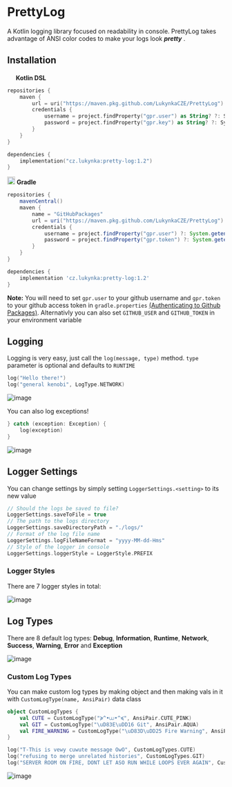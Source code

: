 # PrettyLog

A Kotlin logging library focused on readability in console.
PrettyLog takes advantage of ANSI color codes to make your logs look  ***pretty*** .

## Installation


<img src="https://cdn.worldvectorlogo.com/logos/kotlin-2.svg" width="16px"></img>
**Kotlin DSL**
```kotlin
repositories {
    maven {
        url = uri("https://maven.pkg.github.com/LukynkaCZE/PrettyLog")
        credentials {
            username = project.findProperty("gpr.user") as String? ?: System.getenv("GITHUB_USER")
            password = project.findProperty("gpr.key") as String? ?: System.getenv("GITHUB_TOKEN")
        }
    }
}

dependencies {
    implementation("cz.lukynka:pretty-log:1.2")
}
```
<img src="https://github.com/LukynkaCZE/PrettyLog/assets/48604271/3293feca-7395-4100-8b61-257ba40dbe3c" width="18px"></img>
**Gradle**
```groovy
repositories {
    mavenCentral()
    maven {
        name = "GitHubPackages"
        url = uri("https://maven.pkg.github.com/LukynkaCZE/PrettyLog")
        credentials {
            username = project.findProperty("gpr.user") ?: System.getenv("GITHUB_USER")
            password = project.findProperty("gpr.token") ?: System.getenv("GITHUB_TOKEN")
        }
    }
}

dependencies {
    implementation 'cz.lukynka:pretty-log:1.2'
}
```

**Note:** You will need to set `gpr.user` to your github username and `gpr.token` to your github access token in `gradle.properties` [(Authenticating to Github Packages)](https://docs.github.com/en/packages/learn-github-packages/introduction-to-github-packages#authenticating-to-github-packages). Alternativly you can also set `GITHUB_USER` and `GITHUB_TOKEN` in your environment variable

## Logging
Logging is very easy, just call the `log(message, type)` method. `type` parameter is optional and defaults to `RUNTIME`
```kotlin
log("Hello there!")
log("general kenobi", LogType.NETWORK)
```
![image](https://github.com/LukynkaCZE/PrettyLog/assets/48604271/4052e4f2-6b69-4e95-a2ee-ba130615d82f)


You can also log exceptions!
```kotlin
} catch (exception: Exception) {
    log(exception)
}
```
![image](https://github.com/LukynkaCZE/PrettyLog/assets/48604271/a5268ff2-7736-43df-bfb0-2a82bfc6ecc3)

## Logger Settings
You can change settings by simply setting `LoggerSettings.<setting>` to its new value

```kotlin
// Should the logs be saved to file?
LoggerSettings.saveToFile = true
// The path to the logs directory
LoggerSettings.saveDirectoryPath = "./logs/"
// Format of the log file name
LoggerSettings.logFileNameFormat = "yyyy-MM-dd-Hms"
// Style of the logger in console
LoggerSettings.loggerStyle = LoggerStyle.PREFIX
```

### Logger Styles
There are 7 logger styles in total:

![image](https://github.com/LukynkaCZE/PrettyLog/assets/48604271/17c8ab17-3003-4c5a-a4dd-91c0b08203f8)

## Log Types
There are 8 default log types: **Debug**, **Information**, **Runtime**, **Network**, **Success**, **Warning**, **Error** and **Exception**

![image](https://github.com/LukynkaCZE/PrettyLog/assets/48604271/4b4385e7-7c55-4677-a791-bf88e6608140)

### Custom Log Types
You can make custom log types by making object and then making vals in it with `CustomLogType(name, AnsiPair)` data class

```kotlin
object CustomLogTypes {
    val CUTE = CustomLogType("≽^•⩊•^≼", AnsiPair.CUTE_PINK)
    val GIT = CustomLogType("\uD83E\uDD16 Git", AnsiPair.AQUA)
    val FIRE_WARNING = CustomLogType("\uD83D\uDD25 Fire Warning", AnsiPair.ORANGE)
}
```
```kotlin
log("T-This is vewy cuwute message OwO", CustomLogTypes.CUTE)
log("refusing to merge unrelated histories", CustomLogTypes.GIT)
log("SERVER ROOM ON FIRE, DONT LET ASO RUN WHILE LOOPS EVER AGAIN", CustomLogTypes.FIRE_WARNING)
```

![image](https://github.com/LukynkaCZE/PrettyLog/assets/48604271/93f82bab-1ccc-470b-8827-cfe4a1409a55)
